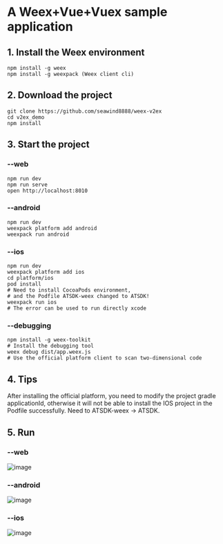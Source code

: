 # A Weex+Vue+Vuex sample application

## 1. Install the Weex environment

    npm install -g weex
    npm install -g weexpack (Weex client cli)

## 2. Download the project

    git clone https://github.com/seawind8888/weex-v2ex
    cd v2ex_demo
    npm install

## 3. Start the project

### --web

    npm run dev
    npm run serve
    open http://localhost:8010

### --android

    npm run dev
    weexpack platform add android
    weexpack run android

### --ios

    npm run dev
    weexpack platform add ios
    cd platform/ios
    pod install
    # Need to install CocoaPods environment, 
    # and the Podfile ATSDK-weex changed to ATSDK!
    weexpack run ios
    # The error can be used to run directly xcode

### --debugging

    npm install -g weex-toolkit
    # Install the debugging tool
    weex debug dist/app.weex.js
    # Use the official platform client to scan two-dimensional code

## 4. Tips

After installing the official platform, you need to modify the project gradle applicationId, otherwise it will not be able to install the IOS project in the Podfile successfully. Need to ATSDK-weex -> ATSDK.

## 5. Run

### --web

 ![image](https://github.com/seawind8888/weex-v2ex/blob/master/screenshot/v2ex-weex-web.gif) 

### --android

 ![image](https://github.com/seawind8888/weex-v2ex/blob/master/screenshot/v2ex-weex-android.gif)

### --ios

 ![image](https://github.com/seawind8888/weex-v2ex/blob/master/screenshot/v2ex-weex-ios.gif)  
